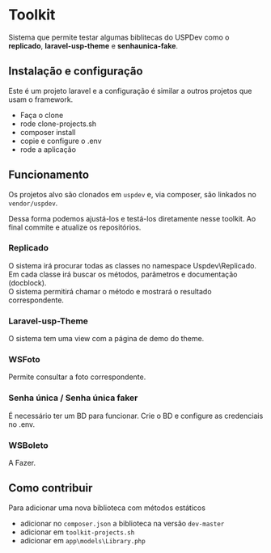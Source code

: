 # Toolkit

Sistema que permite testar algumas biblitecas do USPDev como o **replicado**, **laravel-usp-theme** e **senhaunica-fake**.

## Instalação e configuração

Este é um projeto laravel e a configuração é similar a outros projetos que usam o framework.

* Faça o clone
* rode clone-projects.sh
* composer install
* copie e configure o .env
* rode a aplicação

## Funcionamento

Os projetos alvo são clonados em `uspdev` e, via composer, são linkados no `vendor/uspdev`.

Dessa forma podemos ajustá-los e testá-los diretamente nesse toolkit. Ao final commite e atualize os repositórios. 

### Replicado

O sistema irá procurar todas as classes no namespace Uspdev\Replicado.  
Em cada classe irá buscar os métodos, parâmetros e documentação (docblock).     
O sistema permitirá chamar o método e mostrará o resultado correspondente.


### Laravel-usp-Theme

O sistema tem uma view com a página de demo do theme.

### WSFoto

Permite consultar a foto correspondente.


### Senha única / Senha única faker

É necessário ter um BD para funcionar. Crie o BD e configure as credenciais no .env.


### WSBoleto

A Fazer.

## Como contribuir

Para adicionar uma nova biblioteca com métodos estáticos

* adicionar no `composer.json` a biblioteca na versão `dev-master`
* adicionar em `toolkit-projects.sh`
* adicionar em `app\models\Library.php`
